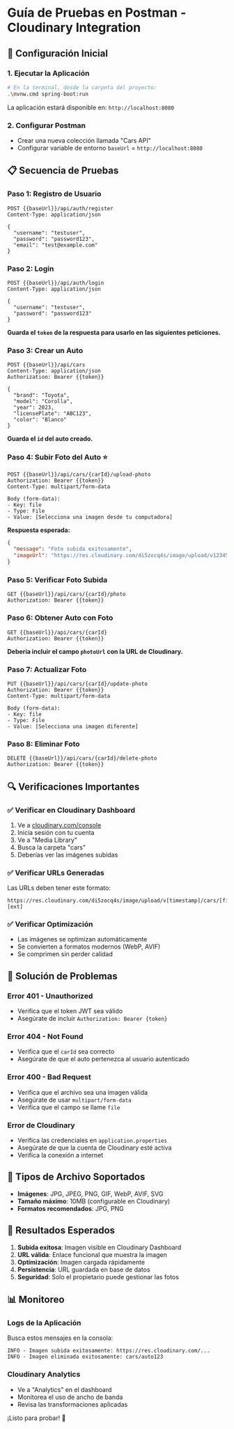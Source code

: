 # Guía de Pruebas en Postman - Cloudinary Integration

## 🚀 Configuración Inicial

### 1. Ejecutar la Aplicación
```bash
# En la terminal, desde la carpeta del proyecto:
.\mvnw.cmd spring-boot:run
```

La aplicación estará disponible en: `http://localhost:8080`

### 2. Configurar Postman
- Crear una nueva colección llamada "Cars API"
- Configurar variable de entorno `baseUrl` = `http://localhost:8080`

## 📋 Secuencia de Pruebas

### **Paso 1: Registro de Usuario**
```http
POST {{baseUrl}}/api/auth/register
Content-Type: application/json

{
  "username": "testuser",
  "password": "password123",
  "email": "test@example.com"
}
```

### **Paso 2: Login**
```http
POST {{baseUrl}}/api/auth/login
Content-Type: application/json

{
  "username": "testuser",
  "password": "password123"
}
```

**Guarda el `token` de la respuesta para usarlo en las siguientes peticiones.**

### **Paso 3: Crear un Auto**
```http
POST {{baseUrl}}/api/cars
Content-Type: application/json
Authorization: Bearer {{token}}

{
  "brand": "Toyota",
  "model": "Corolla",
  "year": 2023,
  "licensePlate": "ABC123",
  "color": "Blanco"
}
```

**Guarda el `id` del auto creado.**

### **Paso 4: Subir Foto del Auto** ⭐
```http
POST {{baseUrl}}/api/cars/{carId}/upload-photo
Authorization: Bearer {{token}}
Content-Type: multipart/form-data

Body (form-data):
- Key: file
- Type: File
- Value: [Selecciona una imagen desde tu computadora]
```

**Respuesta esperada:**
```json
{
  "message": "Foto subida exitosamente",
  "imageUrl": "https://res.cloudinary.com/di5zocq4s/image/upload/v1234567890/cars/auto123.jpg"
}
```

### **Paso 5: Verificar Foto Subida**
```http
GET {{baseUrl}}/api/cars/{carId}/photo
Authorization: Bearer {{token}}
```

### **Paso 6: Obtener Auto con Foto**
```http
GET {{baseUrl}}/api/cars/{carId}
Authorization: Bearer {{token}}
```

**Debería incluir el campo `photoUrl` con la URL de Cloudinary.**

### **Paso 7: Actualizar Foto**
```http
PUT {{baseUrl}}/api/cars/{carId}/update-photo
Authorization: Bearer {{token}}
Content-Type: multipart/form-data

Body (form-data):
- Key: file
- Type: File
- Value: [Selecciona una imagen diferente]
```

### **Paso 8: Eliminar Foto**
```http
DELETE {{baseUrl}}/api/cars/{carId}/delete-photo
Authorization: Bearer {{token}}
```

## 🔍 Verificaciones Importantes

### ✅ **Verificar en Cloudinary Dashboard**
1. Ve a [cloudinary.com/console](https://cloudinary.com/console)
2. Inicia sesión con tu cuenta
3. Ve a "Media Library"
4. Busca la carpeta "cars"
5. Deberías ver las imágenes subidas

### ✅ **Verificar URLs Generadas**
Las URLs deben tener este formato:
```
https://res.cloudinary.com/di5zocq4s/image/upload/v[timestamp]/cars/[filename].[ext]
```

### ✅ **Verificar Optimización**
- Las imágenes se optimizan automáticamente
- Se convierten a formatos modernos (WebP, AVIF)
- Se comprimen sin perder calidad

## 🐛 Solución de Problemas

### **Error 401 - Unauthorized**
- Verifica que el token JWT sea válido
- Asegúrate de incluir `Authorization: Bearer {token}`

### **Error 404 - Not Found**
- Verifica que el `carId` sea correcto
- Asegúrate de que el auto pertenezca al usuario autenticado

### **Error 400 - Bad Request**
- Verifica que el archivo sea una imagen válida
- Asegúrate de usar `multipart/form-data`
- Verifica que el campo se llame `file`

### **Error de Cloudinary**
- Verifica las credenciales en `application.properties`
- Asegúrate de que la cuenta de Cloudinary esté activa
- Verifica la conexión a internet

## 📸 Tipos de Archivo Soportados

- **Imágenes**: JPG, JPEG, PNG, GIF, WebP, AVIF, SVG
- **Tamaño máximo**: 10MB (configurable en Cloudinary)
- **Formatos recomendados**: JPG, PNG

## 🎯 Resultados Esperados

1. **Subida exitosa**: Imagen visible en Cloudinary Dashboard
2. **URL válida**: Enlace funcional que muestra la imagen
3. **Optimización**: Imagen cargada rápidamente
4. **Persistencia**: URL guardada en base de datos
5. **Seguridad**: Solo el propietario puede gestionar las fotos

## 📊 Monitoreo

### **Logs de la Aplicación**
Busca estos mensajes en la consola:
```
INFO - Imagen subida exitosamente: https://res.cloudinary.com/...
INFO - Imagen eliminada exitosamente: cars/auto123
```

### **Cloudinary Analytics**
- Ve a "Analytics" en el dashboard
- Monitorea el uso de ancho de banda
- Revisa las transformaciones aplicadas

¡Listo para probar! 🚀
